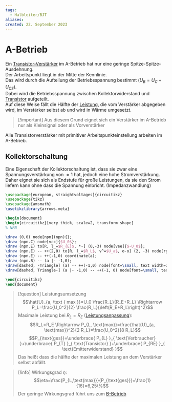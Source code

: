 ```yaml
---
tags:
  - Halbleiter/BJT
aliases: 
created: 22. September 2023
---
```


# A-Betrieb

Ein [Transistor-Verstärker](BJT%20als%20Verstärker%20bzw%20Endstufe.md) im A-Betrieb hat nur eine geringe Spitze-Spitze-Ausdehnung.  
Der Arbeitspunkt liegt in der Mitte der Kennlinie.  
Das wird durch die Aufteilung der Betriebsspannung bestimmt ($U_{B}= U_{C} + U_{CE}$).  
Dabei wird die Betriebsspannung zwischen Kollektorwiderstand und [Transistor]({MOC}%20Transistor.md) aufgeteilt.  
Auf diese Weise fällt die Hälfte der [Leistung](../../Elektrotechnik/elektrische%20Leistung.md), die vom Verstärker abgegeben wird, im Verstärker selbst ab und wird in Wärme umgesetzt.

> [!important] Aus diesem Grund eignet sich ein Verstärker im A-Betrieb nur als Kleinsignal oder als Vorverstärker

Alle Transistorverstärker mit primitiver Arbeitspunkteinstellung arbeiten im A-Betrieb.  

## Kollektorschaltung

Eine Eigenschaft der Kollektorschaltung ist, dass sie zwar eine Spannungsverstärkung von $\approx 1$ hat, jedoch eine hohe Stromverstärkung. Daher eignet sie sich als Endstufe für große Leistungen, da sie den Strom liefern kann ohne dass die Spannung einbricht. (Impedanzwandlung)


```tikz
\usepackage[european, straightvoltages]{circuitikz}
\usepackage{tikz}
\usepackage{amsmath}
\usetikzlibrary{arrows.meta}

\begin{document}
\begin{circuitikz}[very thick, scale=2, transform shape]
% NPN

\draw (0,0) node[npn](npn){};
\draw (npn.C) node[vcc]{$U_0$};
\draw (npn.E) to[R, l_=$R_{E}$, *-] (0,-3) node[vee]{$-U_0$};
\draw (npn.E) -- ++(2,0) to[R, l_=$R_L$, v^=$U_a$, o-o] (2, -3) node[rground]{};
\draw (npn.E) -- ++(-1,0) coordinate(a);
\draw (npn.B) -- (a |- -1,0);
\draw[dashed, -Triangle] (a) -- ++(-1,0) node[font=\small, text width=3cm, align=center, below]{zum Gegenkopplungsnetzwerk (hochohmig)};
\draw[dashed, Triangle-] (a |- -1,0) -- ++(-1, 0) node[font=\small, text width=3cm, align=center, above]{vom Ausgange der Vorherigen Stufe};

\end{circuitikz}
\end{document}
```

> [!question] Leistungsumsetzung
$$\hat{U}_{a, \text { max }}=U_0 \frac{R_L}{R_E+R_L} \Rightarrow P_L=\frac{U_0^2}{2} \frac{R_L}{\left(R_E+R_L\right)^2}$$
Maximale Leistung bei $R_L=R_E$ ([Leistungsanpassung](../../Elektrotechnik/Leistungsanpassung.md)):
$$R_L=R_E \Rightarrow P_{L, \text{max}}=\frac{\hat{U}_{a, \text{max}}^2}{2 R_L}=\frac{U_0^2}{8 R_L}$$
$$P_{\text{ges}}=\underbrace{ P_{L} }_{ \text{Verbraucher} }+\underbrace{ P_{T} }_{ \text{Transistor} }+\underbrace{ P_{RE} }_{ \text{Emitterwiderstand} }$$
Das heißt dass die hälfte der maximalen Leistung an dem Verstärker selbst abfällt.

> [!info] Wirkungsgrad $\eta$:
> $$\eta=\frac{P_{L,\text{max}}}{P_{\text{ges}}}=\frac{1}{16}=6,25\%$$
> Der geringe Wirkungsgrad führt uns zum [B-Betrieb](B-Betrieb.md)
